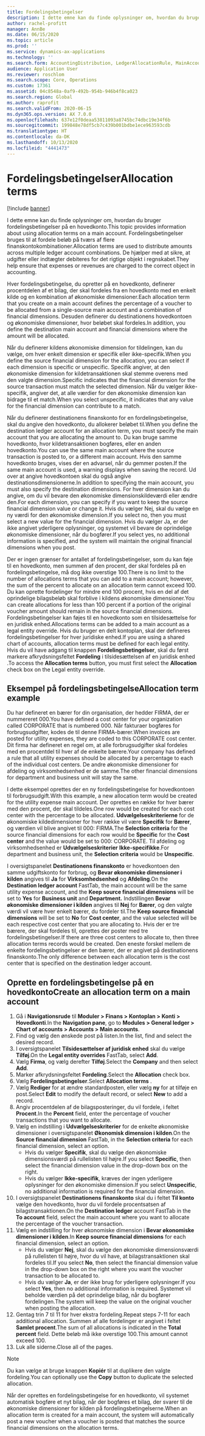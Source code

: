 ```yaml
---
title: Fordelingsbetingelser
description: I dette emne kan du finde oplysninger om, hvordan du bruger fordelingsbetingelser på en hovedkonto.
author: rachel-profitt
manager: AnnBe
ms.date: 06/15/2020
ms.topic: article
ms.prod: ''
ms.service: dynamics-ax-applications
ms.technology: ''
ms.search.form: AccountingDistribution, LedgerAllocationRule, MainAccount, AllocationTerms
audience: Application User
ms.reviewer: roschlom
ms.search.scope: Core, Operations
ms.custom: 17361
ms.assetid: 04c8548a-0af9-492b-954b-946b4f8ca023
ms.search.region: Global
ms.author: raprofit
ms.search.validFrom: 2020-06-15
ms.dyn365.ops.version: AX 7.0.0
ms.openlocfilehash: 637e12f0deaa53811093a8745bc74dbc19e34f6b
ms.sourcegitcommit: 199848e78df5cb7c439b001bdbe1ece963593cdb
ms.translationtype: HT
ms.contentlocale: da-DK
ms.lasthandoff: 10/13/2020
ms.locfileid: "4441473"
---
```

# <a name="allocation-terms"></a><span data-ttu-id="ee305-103">Fordelingsbetingelser</span><span class="sxs-lookup"><span data-stu-id="ee305-103">Allocation terms</span></span>

[!include [banner](../includes/banner.md)]

<span data-ttu-id="ee305-104">I dette emne kan du finde oplysninger om, hvordan du bruger fordelingsbetingelser på en hovedkonto.</span><span class="sxs-lookup"><span data-stu-id="ee305-104">This topic provides information about using allocation terms on a main account.</span></span> <span data-ttu-id="ee305-105">Fordelingsbetingelser bruges til at fordele beløb på tværs af flere finanskontokombinationer.</span><span class="sxs-lookup"><span data-stu-id="ee305-105">Allocation terms are used to distribute amounts across multiple ledger account combinations.</span></span> <span data-ttu-id="ee305-106">De hjælper med at sikre, at udgifter eller indtægter debiteres for det rigtige objekt i regnskabet.</span><span class="sxs-lookup"><span data-stu-id="ee305-106">They help ensure that expenses or revenues are charged to the correct object in accounting.</span></span>

<span data-ttu-id="ee305-107">Hver fordelingsbetingelse, du opretter på en hovedkonto, definerer procentdelen af et bilag, der skal fordeles fra en hovedkonto med en enkelt kilde og en kombination af økonomiske dimensioner.</span><span class="sxs-lookup"><span data-stu-id="ee305-107">Each allocation term that you create on a main account defines the percentage of a voucher to be allocated from a single-source main account and a combination of financial dimensions.</span></span> <span data-ttu-id="ee305-108">Desuden definerer du destinationens hovedkontoen og økonomiske dimensioner, hvor beløbet skal fordeles.</span><span class="sxs-lookup"><span data-stu-id="ee305-108">In addition, you define the destination main account and financial dimensions where the amount will be allocated.</span></span> 

<span data-ttu-id="ee305-109">Når du definerer kildens økonomiske dimension for tildelingen, kan du vælge, om hver enkelt dimension er specifik eller ikke-specifik.</span><span class="sxs-lookup"><span data-stu-id="ee305-109">When you define the source financial dimension for the allocation, you can select if each dimension is specific or unspecific.</span></span> <span data-ttu-id="ee305-110">Specifik angiver, at den økonomiske dimension for kildetransaktionen skal stemme overens med den valgte dimension.</span><span class="sxs-lookup"><span data-stu-id="ee305-110">Specific indicates that the financial dimension for the source transaction must match the selected dimension.</span></span> <span data-ttu-id="ee305-111">Når du vælger ikke-specifik, angiver det, at alle værdier for den økonomiske dimension kan bidrage til et match.</span><span class="sxs-lookup"><span data-stu-id="ee305-111">When you select unspecific, it indicates that any value for the financial dimension can contribute to a match.</span></span>

<span data-ttu-id="ee305-112">Når du definerer destinationens finanskonto for en fordelingsbetingelse, skal du angive den hovedkonto, du allokerer beløbet til.</span><span class="sxs-lookup"><span data-stu-id="ee305-112">When you define the destination ledger account for an allocation term, you must specify the main account that you are allocating the amount to.</span></span> <span data-ttu-id="ee305-113">Du kan bruge samme hovedkonto, hvor kildetransaktionen bogføres, eller en anden hovedkonto.</span><span class="sxs-lookup"><span data-stu-id="ee305-113">You can use the same main account where the source transaction is posted to, or a different main account.</span></span> <span data-ttu-id="ee305-114">Hvis den samme hovedkonto bruges, vises der en advarsel, når du gemmer posten.</span><span class="sxs-lookup"><span data-stu-id="ee305-114">If the same main account is used, a warning displays when saving the record.</span></span> <span data-ttu-id="ee305-115">Ud over at angive hovedkontoen skal du også angive destinationsdimensionerne.</span><span class="sxs-lookup"><span data-stu-id="ee305-115">In addition to specifying the main account, you must also specify the destination dimensions.</span></span> <span data-ttu-id="ee305-116">For hver dimension kan du angive, om du vil bevare den økonomiske dimensionskildeværdi eller ændre den.</span><span class="sxs-lookup"><span data-stu-id="ee305-116">For each dimension, you can specify if you want to keep the source financial dimension value or change it.</span></span> <span data-ttu-id="ee305-117">Hvis du vælger Nej, skal du vælge en ny værdi for den økonomiske dimension.</span><span class="sxs-lookup"><span data-stu-id="ee305-117">If you select no, then you must select a new value for the financial dimension.</span></span> <span data-ttu-id="ee305-118">Hvis du vælger Ja, er der ikke angivet yderligere oplysninger, og systemet vil bevare de oprindelige økonomiske dimensioner, når du bogfører.</span><span class="sxs-lookup"><span data-stu-id="ee305-118">If you select yes, no additional information is specified, and the system will maintain the original financial dimensions when you post.</span></span>

<span data-ttu-id="ee305-119">Der er ingen grænser for antallet af fordelingsbetingelser, som du kan føje til en hovedkonto, men summen af den procent, der skal fordeles på en fordelingsbetingelse, må dog ikke overstige 100.</span><span class="sxs-lookup"><span data-stu-id="ee305-119">There is no limit to the number of allocations terms that you can add to a main account; however, the sum of the percent to allocate on an allocation term cannot exceed 100.</span></span> <span data-ttu-id="ee305-120">Du kan oprette fordelinger for mindre end 100 procent, hvis en del af det oprindelige bilagsbeløb skal forblive i kildens økonomiske dimensioner.</span><span class="sxs-lookup"><span data-stu-id="ee305-120">You can create allocations for less than 100 percent if a portion of the original voucher amount should remain in the source financial dimensions.</span></span> <span data-ttu-id="ee305-121">Fordelingsbetingelser kan føjes til en hovedkonto som en tilsidesættelse for en juridisk enhed.</span><span class="sxs-lookup"><span data-stu-id="ee305-121">Allocations terms can be added to a main account as a legal entity override.</span></span> <span data-ttu-id="ee305-122">Hvis du bruger en delt kontoplan, skal der defineres fordelingsbetingelser for hver juridiske enhed.</span><span class="sxs-lookup"><span data-stu-id="ee305-122">If you are using a shared chart of accounts, allocation terms must be defined for each legal entity.</span></span> <span data-ttu-id="ee305-123">Hvis du vil have adgang til knappen **Fordelingsbetingelser**, skal du først markere afkrydsningsfeltet **Fordeling** i tilsidesættelsen af en juridisk enhed .</span><span class="sxs-lookup"><span data-stu-id="ee305-123">To access the **Allocation terms** button, you must first select the **Allocation** check box on the Legal entity override.</span></span>

## <a name="allocation-term-example"></a><span data-ttu-id="ee305-124">Eksempel på fordelingsbetingelse</span><span class="sxs-lookup"><span data-stu-id="ee305-124">Allocation term example</span></span>
<span data-ttu-id="ee305-125">Du har defineret en bærer for din organisation, der hedder FIRMA, der er nummereret 000.</span><span class="sxs-lookup"><span data-stu-id="ee305-125">You have defined a cost center for your organization called CORPORATE that is numbered 000.</span></span> <span data-ttu-id="ee305-126">Når fakturaer bogføres for forbrugsudgifter, kodes de til denne FIRMA-bærer.</span><span class="sxs-lookup"><span data-stu-id="ee305-126">When invoices are posted for utility expenses, they are coded to this CORPORATE cost center.</span></span> <span data-ttu-id="ee305-127">Dit firma har defineret en regel om, at alle forbrugsudgifter skal fordeles med en procentdel til hver af de enkelte bærere.</span><span class="sxs-lookup"><span data-stu-id="ee305-127">Your company has defined a rule that all utility expenses should be allocated by a percentage to each of the individual cost centers.</span></span> <span data-ttu-id="ee305-128">De andre økonomiske dimensioner for afdeling og virksomhedsenhed er de samme.</span><span class="sxs-lookup"><span data-stu-id="ee305-128">The other financial dimensions for department and business unit will stay the same.</span></span>

<span data-ttu-id="ee305-129">I dette eksempel oprettes der en ny fordelingsbetingelse for hovedkontoen til forbrugsudgift.</span><span class="sxs-lookup"><span data-stu-id="ee305-129">With this example, a new allocation term would be created for the utility expense main account.</span></span> <span data-ttu-id="ee305-130">Der oprettes en række for hver bærer med den procent, der skal tildeles.</span><span class="sxs-lookup"><span data-stu-id="ee305-130">One row would be created for each cost center with the percentage to be allocated.</span></span> <span data-ttu-id="ee305-131">**Udvælgelseskriterierne** for de økonomiske kildedimensioner for hver række vil være **Specifik** for **Bærer**, og værdien vil blive angivet til 000: FIRMA.</span><span class="sxs-lookup"><span data-stu-id="ee305-131">The **Selection criteria** for the source financial dimensions for each row would be **Specific** for the **Cost center** and the value would be set to 000: CORPORATE.</span></span> <span data-ttu-id="ee305-132">Til afdeling og virksomhedsenhed er **Udvælgelseskriterier** **Ikke-specifikke**.</span><span class="sxs-lookup"><span data-stu-id="ee305-132">For department and business unit, the **Selection criteria** would be **Unspecific**.</span></span>

<span data-ttu-id="ee305-133">I oversigtspanelet **Destinationens finanskonto** er hovedkontoen den samme udgiftskonto for forbrug, og **Bevar økonomiske dimensioner i kilden** angives til **Ja** for **Virksomhedsenhed** og **Afdeling**.</span><span class="sxs-lookup"><span data-stu-id="ee305-133">On the **Destination ledger account** FastTab, the main account will be the same utility expense account, and the **Keep source financial dimensions** will be set to **Yes** for **Business unit** and **Department.**</span></span> <span data-ttu-id="ee305-134">Indstillingen **Bevar økonomiske dimensioner i kilden** angives til **Nej** for **Bærer**, og den valgte værdi vil være hver enkelt bærer, du fordeler til.</span><span class="sxs-lookup"><span data-stu-id="ee305-134">The **Keep source financial dimensions** will be set to **No** for **Cost center**, and the value selected will be each respective cost center that you are allocating to.</span></span> <span data-ttu-id="ee305-135">Hvis der er tre bærere, der skal fordeles til, oprettes der poster med tre fordelingsbetingelser.</span><span class="sxs-lookup"><span data-stu-id="ee305-135">If there are three cost centers to allocate to, then three allocation terms records would be created.</span></span> <span data-ttu-id="ee305-136">Den eneste forskel mellem de enkelte fordelingsbetingelser er den bærer, der er angivet på destinationens finanskonto.</span><span class="sxs-lookup"><span data-stu-id="ee305-136">The only difference between each allocation term is the cost center that is specified on the destination ledger account.</span></span>

## <a name="create-an-allocation-term-on-a-main-account"></a><span data-ttu-id="ee305-137">Oprette en fordelingsbetingelse på en hovedkonto</span><span class="sxs-lookup"><span data-stu-id="ee305-137">Create an allocation term on a main account</span></span>

1. <span data-ttu-id="ee305-138">Gå i **Navigationsrude** til **Moduler > Finans > Kontoplan > Konti > Hovedkonti**.</span><span class="sxs-lookup"><span data-stu-id="ee305-138">In the **Navigation pane**, go to **Modules > General ledger > Chart of accounts > Accounts > Main accounts**.</span></span>
2. <span data-ttu-id="ee305-139">Find og vælg den ønskede post på listen.</span><span class="sxs-lookup"><span data-stu-id="ee305-139">In the list, find and select the desired record.</span></span>
3. <span data-ttu-id="ee305-140">I oversigtspanelet **Tilsidesættelser af juridisk enhed** skal du vælge **Tilføj**.</span><span class="sxs-lookup"><span data-stu-id="ee305-140">On the **Legal entity overrides** FastTab, select **Add**.</span></span>
4. <span data-ttu-id="ee305-141">Vælg **Firma**, og vælg derefter **Tilføj**.</span><span class="sxs-lookup"><span data-stu-id="ee305-141">Select the **Company** and then select **Add**.</span></span>
5. <span data-ttu-id="ee305-142">Marker afkrydsningsfeltet **Fordeling**.</span><span class="sxs-lookup"><span data-stu-id="ee305-142">Select the **Allocation** check box.</span></span>
6. <span data-ttu-id="ee305-143">Vælg **Fordelingsbetingelser**.</span><span class="sxs-lookup"><span data-stu-id="ee305-143">Select **Allocation terms** .</span></span>
7. <span data-ttu-id="ee305-144">Vælg **Rediger** for at ændre standardposten, eller vælg **ny** for at tilføje en post.</span><span class="sxs-lookup"><span data-stu-id="ee305-144">Select **Edit** to modify the default record, or select **New** to add a record.</span></span>
8. <span data-ttu-id="ee305-145">Angiv procentdelen af de bilagsposteringer, du vil fordele, i feltet **Procent**.</span><span class="sxs-lookup"><span data-stu-id="ee305-145">In the **Percent** field, enter the percentage of voucher transactions that you want to allocate.</span></span>
9. <span data-ttu-id="ee305-146">Vælg en indstilling i **Udvælgelseskriterier** for de enkelte økonomiske dimensioner i oversigtspanelet **Økonomisk dimension i kilden**.</span><span class="sxs-lookup"><span data-stu-id="ee305-146">On the **Source financial dimension** FastTab, in the **Selection criteria** for each financial dimension, select an option.</span></span>
    - <span data-ttu-id="ee305-147">Hvis du vælger **Specifik**, skal du vælge den økonomiske dimensionsværdi på rullelisten til højre.</span><span class="sxs-lookup"><span data-stu-id="ee305-147">If you select **Specific**, then select the financial dimension value in the drop-down box on the right.</span></span>
    - <span data-ttu-id="ee305-148">Hvis du vælger **Ikke-specifik**, kræves der ingen yderligere oplysninger for den økonomiske dimension.</span><span class="sxs-lookup"><span data-stu-id="ee305-148">If you select **Unspecific**, no additional information is required for the financial dimension.</span></span>
10. <span data-ttu-id="ee305-149">I oversigtspanelet **Destinationens finanskonto** skal du i feltet **Til konto** vælge den hovedkonto, hvor du vil fordele procentsatsen af bilagstransaktionen.</span><span class="sxs-lookup"><span data-stu-id="ee305-149">On the **Destination ledger** account FastTab in the **To account** field, select the main account where you want to allocate the percentage of the voucher transaction.</span></span>
11. <span data-ttu-id="ee305-150">Vælg en indstilling for hver økonomiske dimension i **Bevar økonomiske dimensioner i kilden**.</span><span class="sxs-lookup"><span data-stu-id="ee305-150">In **Keep source financial dimensions** for each financial dimension, select an option.</span></span>
    - <span data-ttu-id="ee305-151">Hvis du vælger **Nej**, skal du vælge den økonomiske dimensionsværdi på rullelisten til højre, hvor du vil have, at bilagstransaktionen skal fordeles til.</span><span class="sxs-lookup"><span data-stu-id="ee305-151">If you select **No**, then select the financial dimension value in the drop-down box on the right where you want the voucher transaction to be allocated to.</span></span>
    - <span data-ttu-id="ee305-152">Hvis du vælger **Ja**, er der ikke brug for yderligere oplysninger.</span><span class="sxs-lookup"><span data-stu-id="ee305-152">If you select **Yes**, then no additional information is required.</span></span> <span data-ttu-id="ee305-153">Systemet vil beholde værdien på det oprindelige bilag, når du bogfører fordelingen.</span><span class="sxs-lookup"><span data-stu-id="ee305-153">The system will keep the value on the original voucher when posting the allocation.</span></span>
12. <span data-ttu-id="ee305-154">Gentag trin 7 til 11 for hver ekstra fordeling.</span><span class="sxs-lookup"><span data-stu-id="ee305-154">Repeat steps 7-11 for each additional allocation.</span></span> <span data-ttu-id="ee305-155">Summen af alle fordelinger er angivet i feltet **Samlet procent**.</span><span class="sxs-lookup"><span data-stu-id="ee305-155">The sum of all allocations is indicated in the **Total percent** field.</span></span> <span data-ttu-id="ee305-156">Dette beløb må ikke overstige 100.</span><span class="sxs-lookup"><span data-stu-id="ee305-156">This amount cannot exceed 100.</span></span>
13. <span data-ttu-id="ee305-157">Luk alle siderne.</span><span class="sxs-lookup"><span data-stu-id="ee305-157">Close all of the pages.</span></span>

>[!NOTE] 
> <span data-ttu-id="ee305-158">Du kan vælge at bruge knappen **Kopiér** til at duplikere den valgte fordeling.</span><span class="sxs-lookup"><span data-stu-id="ee305-158">You can optionally use the **Copy** button to duplicate the selected allocation.</span></span>

<span data-ttu-id="ee305-159">Når der oprettes en fordelingsbetingelse for en hovedkonto, vil systemet automatisk bogføre et nyt bilag, når der bogføres et bilag, der svarer til de økonomiske dimensioner for kilden på fordelingsbetingelserne.</span><span class="sxs-lookup"><span data-stu-id="ee305-159">When an allocation term is created for a main account, the system will automatically post a new voucher when a voucher is posted that matches the source financial dimensions on the allocation terms.</span></span>
